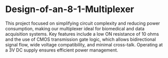 # Design-of-an-8-1-Multiplexer
This project focused on simplifying circuit complexity and reducing power consumption, making our multiplexer ideal for
biomedical and data acquisition systems. Key features include a low ON resistance of 10 ohms and the use of CMOS transmission
gate logic, which allows bidirectional signal flow, wide voltage compatibility, and minimal cross-talk. Operating at a 3V DC supply
ensures efficient power management.
